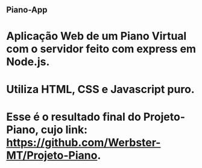 ## Piano-App

# Aplicação Web de um Piano Virtual com o servidor feito com express em Node.js.

# Utiliza HTML, CSS e Javascript puro.

# Esse é o resultado final do Projeto-Piano, cujo link: https://github.com/Werbster-MT/Projeto-Piano.
